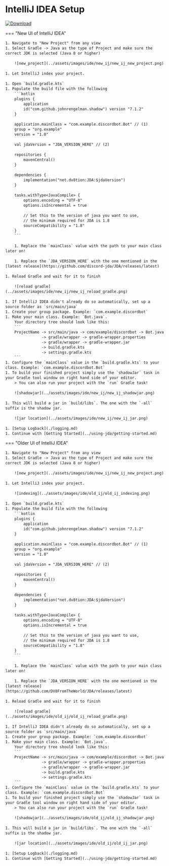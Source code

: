 # IntelliJ IDEA Setup

[ ![Download](https://img.shields.io/maven-central/v/net.dv8tion/JDA?color=blue) ](https://mvnrepository.com/artifact/net.dv8tion/JDA/latest)

=== "New UI of IntelliJ IDEA"

    1. Navigate to "New Project" from any view
    1. Select Gradle -> Java as the type of Project and make sure the correct JDK is selected (Java 8 or higher)

        ![new_project](../assets/images/ide/new_ij/new_ij_new_project.png)

    1. Let IntelliJ index your project.

    1. Open `build.gradle.kts`
    1. Populate the build file with the following
        ```kotlin
        plugins {
            application
            id("com.github.johnrengelman.shadow") version "7.1.2"
        }

        application.mainClass = "com.example.discordbot.Bot" // (1)
        group = "org.example"
        version = "1.0"

        val jdaVersion = "JDA_VERSION_HERE" // (2)

        repositories {
            mavenCentral()
        }

        dependencies {
            implementation("net.dv8tion:JDA:$jdaVersion")
        }

        tasks.withType<JavaCompile> {
            options.encoding = "UTF-8"
            options.isIncremental = true

            // Set this to the version of java you want to use,
            // the minimum required for JDA is 1.8
            sourceCompatibility = "1.8"
        }
        ```
    
        1. Replace the `mainClass` value with the path to your main class later on! 

        1. Replace the `JDA_VERSION_HERE` with the one mentioned in the [latest release](https://github.com/discord-jda/JDA/releases/latest)

    1. Reload Gradle and wait for it to finish

        ![reload gradle](../assets/images/ide/new_ij/new_ij_reload_gradle.png)

    1. If IntelliJ IDEA didn't already do so automatically, set up a source folder as `src/main/java`
    1. Create your group package. Example: `com.example.discordbot`
    1. Make your main class. Example: `Bot.java`.
        Your directory tree should look like this:
        ```
        ProjectName -> src/main/java -> com/example/discordbot -> Bot.java
                    -> gradle/wrapper -> gradle-wrapper.properties
                    -> gradle/wrapper -> gradle-wrapper.jar
                    -> build.gradle.kts
                    -> settings.gradle.kts
        ```
    1. Configure the `mainClass` value in the `build.gradle.kts` to your class. Example: `com.example.discordbot.Bot`
    1. To build your finished project simply use the `shadowJar` task in your Gradle tool window on right hand side of your editor.
        > You can also run your project with the `run` Gradle task!

        ![shadowjar](../assets/images/ide/new_ij/new_ij_shadowjar.png)
    
    1. This will build a jar in `build/libs`. The one with the `-all` suffix is the shadow jar.

        ![jar location](../assets/images/ide/new_ij/new_ij_jar.png)

    1. [Setup Logback](./logging.md)
    1. Continue with [Getting Started](../using-jda/getting-started.md)


=== "Older UI of IntelliJ IDEA"

    1. Navigate to "New Project" from any view
    1. Select Gradle -> Java as the type of Project and make sure the correct JDK is selected (Java 8 or higher)

        ![new_project](../assets/images/ide/new_ij/new_ij_new_project.png)

    1. Let IntelliJ index your project.

        ![indexing](../assets/images/ide/old_ij/old_ij_indexing.png)

    1. Open `build.gradle.kts`
    1. Populate the build file with the following
        ```kotlin
        plugins {
            application
            id("com.github.johnrengelman.shadow") version "7.1.2"
        }

        application.mainClass = "com.example.discordbot.Bot" // (1)
        group = "org.example"
        version = "1.0"

        val jdaVersion = "JDA_VERSION_HERE" // (2)

        repositories {
            mavenCentral()
        }

        dependencies {
            implementation("net.dv8tion:JDA:$jdaVersion")
        }

        tasks.withType<JavaCompile> {
            options.encoding = "UTF-8"
            options.isIncremental = true

            // Set this to the version of java you want to use,
            // the minimum required for JDA is 1.8
            sourceCompatibility = "1.8"
        }
        ```
    
        1. Replace the `mainClass` value with the path to your main class later on! 

        1. Replace the `JDA_VERSION_HERE` with the one mentioned in the [latest release](https://github.com/DV8FromTheWorld/JDA/releases/latest)

    1. Reload Gradle and wait for it to finish

        ![reload gradle](../assets/images/ide/old_ij/old_ij_reload_gradle.png)

    1. If IntelliJ IDEA didn't already do so automatically, set up a source folder as `src/main/java`
    1. Create your group package. Example: `com.example.discordbot`
    1. Make your main class. Example: `Bot.java`.
        Your directory tree should look like this:
        ```
        ProjectName -> src/main/java -> com/example/discordbot -> Bot.java
                    -> gradle/wrapper -> gradle-wrapper.properties
                    -> gradle/wrapper -> gradle-wrapper.jar
                    -> build.gradle.kts
                    -> settings.gradle.kts
        ```
    1. Configure the `mainClass` value in the `build.gradle.kts` to your class. Example: `com.example.discordbot.Bot`
    1. To build your finished project simply use the `shadowJar` task in your Gradle tool window on right hand side of your editor.
        > You can also run your project with the `run` Gradle task!

        ![shadowjar](../assets/images/ide/old_ij/old_ij_shadowjar.png)

    1. This will build a jar in `build/libs`. The one with the `-all` suffix is the shadow jar.

        ![jar location](../assets/images/ide/old_ij/old_ij_jar.png)

    1. [Setup Logback](./logging.md)
    1. Continue with [Getting Started](../using-jda/getting-started.md)
        
